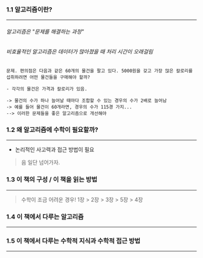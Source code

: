 ### 1.1 알고리즘이란?
---
###### 알고리즘은 "문제를 해결하는 과정"
###### 비효율적인 알고리즘은 데이터가 많아졌을 때 처리 시간이 오래걸림

```
문제. 편의점은 다음과 같은 60개의 물건을 팔고 있다. 5000원을 갖고 가장 많은 칼로리를 섭취하려면 어떤 물건들을 구매해야 할까?

- 각각의 물건은 가격과 칼로리가 있음.

-> 물건의 수가 하나 늘어날 때마다 조합할 수 있는 경우의 수가 2배로 늘어남
-> 예를 들어 물건이 60개라면, 경우의 수가 115경 가지... 
--> 이러한 문제들을 좋은 알고리즘으로 개선해야
```

### 1.2 왜 알고리즘에 수학이 필요할까?
---
- 논리적인 사고력과 접근 방법이 필요
> 음 일단 넘어가자.

### 1.3 이 책의 구성 / 이 책을 읽는 방법
---
> 수학이 조금 어려운 경우!  1장 > 2장 > 3장 > 5장 > 4장
### 1.4 이 책에서 다루는 알고리즘
---
### 1.5 이 책에서 다루는 수학적 지식과 수학적 접근 방법
---
